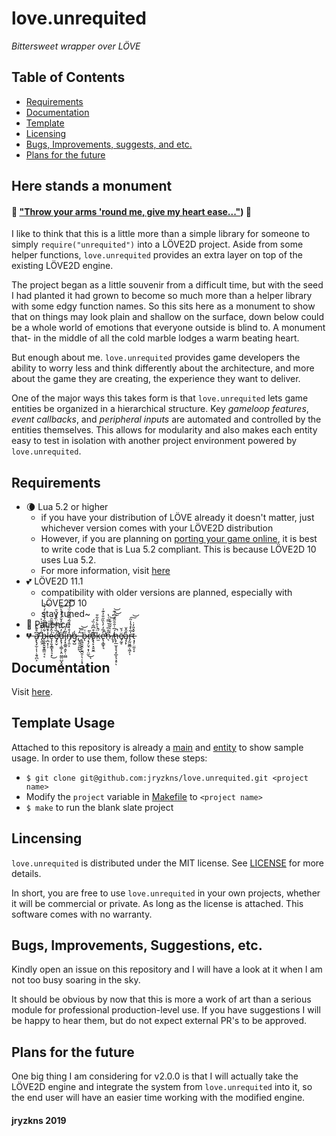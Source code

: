 # love.unrequited
*Bittersweet wrapper over LÖVE*

## Table of Contents  
+ [Requirements](#Requirements)
+ [Documentation](#Documentation)
+ [Template](#Template)
+ [Licensing](#Licensing)
+ [Bugs, Improvements, suggests, and etc.](#etc)
+ [Plans for the future](#Plans)

## Here stands a monument

#### :musical_note: [__"Throw your arms 'round me,    give my heart ease..."__](https://youtu.be/DCf4pc_sAJY?t=119 "(target|_blank)")) :musical_note:

I like to think that this is a little more than a simple library for someone to simply `require("unrequited")` into a LÖVE2D project. Aside from some helper functions, `love.unrequited` provides an extra layer on top of the existing LÖVE2D engine.

The project began as a little souvenir from a <!--~~heartbroken~~--> difficult time, but with the seed I had planted it had grown to become so much more than a helper library with some edgy function names. So this sits here as a monument to show that on things may look plain and shallow on the surface, down below could be a whole world of emotions that everyone outside is blind to. A monument that- in the middle of all the cold marble lodges a warm<!--broken--> beating heart.

But enough about me. <!-- How I feel doesn't matter anyways. --> `love.unrequited` provides game developers the ability to worry less and think differently about the architecture, and more about the game they are creating, the experience they want to deliver.

One of the major ways this takes form is that `love.unrequited` lets game entities be organized in a hierarchical structure. Key *gameloop features*, *event callbacks*, and *peripheral inputs* are automated and controlled by the entities themselves. This allows for modularity and also makes each entity easy to test in isolation with another project environment powered by `love.unrequited`.


<a name="Requirements"/>

## Requirements

- :waning_crescent_moon: Lua 5.2 or higher
  - if you have your distribution of LÖVE already it doesn't matter, just whichever version comes with your LÖVE2D distribution
  - However, if you are planning on [porting your game online](https://github.com/TannerRogalsky/love.js), it is best to write code that is Lua 5.2 compliant. This is because LÖVE2D 10 uses Lua 5.2.
  - For more information, visit [here](https://www.lua.org/versions.html)
- :two_hearts: LÖVE2D 11.1 
  - compatibility with older versions are planned, especially with LÖVE2D 10
  - stay tuned~
- :seedling: Patience
- ~~:broken_heart: a̸̢̢̡̛̫̣͎̩̣̯̘̪͕͆͒͊̂ ̵̢̼̭̐͑͂̌̈͑͐b̴̨̬͍̭̱̥͇̤̘͔͋̆͌͊̃́̽̌̑̇́̔͝ḷ̶̪͓̦̦̓͌̚ȩ̷͕̱͙̳͓̘͉̟̉̂͋͌͌̑̈͘͜é̸̡̛̥̬̏̀̿̓̈́͛͗͛̄̚̚ḋ̶̨̢̛̜̹͇̦͙̤̮͇̤̺͓̬̓͆̿̓̌̓̓͛͛̋͝ī̵̡͙̱̲͍̣͈̙̣̮̻̃̍̉n̸̡̩͈͕̒̊̔̄̉̃́̅̓͋̈́͗̔͝g̷̞̺̾,̶̺̙͈̯̪̪̂̇͛ͅ ̵̧͖̱̮̯̩̮̪̯̜̖̣̩͙̇̿͝ḃ̴̨͑ŗ̸̘̗̤̘͙̹̤̫̀̃͜ͅo̸̧̢̙͙̮̮̼͊͒͆̃͑̏́͘k̶̫̈́͐̆̀͒͋̎̚e̷̢̛͔͇̟͉̓̅̒̓̀̏̋̐͐͊͑̕̚n̷̖̋̊̅͗̀̿͑̔ ̸͈̙̀̇͑̌͋̎̇͝͠͝h̷̢̙̲̫̝̝͉͙̲̞͉͕̥́̅͗̐̑̋̐͆̇͊̚͝ͅë̸̘̰̥́̌a̵̡̗̙͒̂̌r̴̡̰̤̱̳̩͖̗̩̍̃̀̽̉̾̋͠͝ț̶̡̦̤̼͔̞̌̽̎̓̇~~

<a name="Documentation"/>

## Documentation

Visit [here](DOCS.md).

<a name="Template"/>

## Template Usage
Attached to this repository is already a [main](main.lua) and [entity](fragment.lua) to show sample usage. In order to use them, follow these steps:
- `$ git clone git@github.com:jryzkns/love.unrequited.git <project name>`
- Modify the `project` variable in [Makefile](Makefile) to `<project name>`
- `$ make` to run the blank slate project

<a name="Licensing"/>

## Lincensing

`love.unrequited` is distributed under the MIT license. See [LICENSE](LICENSE) for more details. 

In short, you are free to use `love.unrequited` in your own projects, whether it will be commercial or private. As long as the license is attached. This software comes with no warranty.

<a name="etc"/>

## Bugs, Improvements, Suggestions, etc.

Kindly open an issue on this repository and I will have a look at it when I am not too busy soaring in the sky.

It should be obvious by now that this is more a work of art than a serious module for professional production-level use. If you have suggestions I will be happy to hear them, but do not expect external PR's to be approved.

<a name="Plans"/>

## Plans for the future

One big thing I am considering for v2.0.0 is that I will actually take the LÖVE2D engine and integrate the system from `love.unrequited` into it, so the end user will have an easier time working with the modified engine.

#### jryzkns 2019

